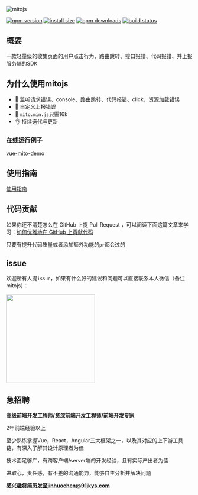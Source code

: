 ![mitojs](https://i.loli.net/2020/08/21/87uCfjsrWwhA5YL.jpg)

[![npm version](https://img.shields.io/npm/v/@zyf2e/mitojs.svg?style=flat-square)](https://www.npmjs.org/package/@zyf2e/mitojs)
[![install size](https://packagephobia.now.sh/badge?p=@zyf2e/mitojs)](https://packagephobia.now.sh/result?p=@zyf2e/mitojs)
[![npm downloads](https://img.shields.io/npm/dm/@zyf2e/mitojs.svg?style=flat-square)](http://npm-stat.com/charts.html?package=@zyf2e/mitojs)
[![build status](https://img.shields.io/travis/clouDr-f2e/mitojs/master.svg?style=flat-square)](https://travis-ci.com/github/clouDr-f2e/mitojs)
<!-- [![CDNJS](https://img.shields.io/cdnjs/v/@zyf2e/mitojs.svg?style=flat-square)](https://cdn.jsdelivr.net/npm/@zyf2e/mitojs/dist/mito.min.js) -->

<!-- [![code coverage](https://img.shields.io/coveralls/mzabriskie/axios.svg?style=flat-square)](https://coveralls.io/r/mzabriskie/axios) -->




## 概要

一款轻量级的收集页面的用户点击行为、路由跳转、接口报错、代码报错、并上报服务端的SDK



## 为什么使用mitojs
* 🔨 监听请求错误、console、路由跳转、代码报错、click、资源加载错误
* 🏅 自定义上报错误
* 🤙 `mito.min.js`只需16k
* 👌 持续迭代与更新




### 在线运行例子
[vue-mito-demo](https://static.91jkys.com/web/mito-vue-demo/#/demo/one)



## 使用指南

[使用指南](https://github.com/clouDr-f2e/mitojs/blob/master/docs/guide.md)

## 代码贡献

如果你还不清楚怎么在 GitHub 上提 Pull Request ，可以阅读下面这篇文章来学习：[如何优雅地在 GitHub 上贡献代码](https://segmentfault.com/a/1190000000736629)



只要有提升代码质量或者添加额外功能的`pr`都会过的


## issue

欢迎所有人提`issue`，如果有什么好的建议和问题可以直接联系本人微信（备注mitojs）：

<img src="https://i.loli.net/2020/08/19/prtQbEcF7yu1MfZ.jpg" width="240px" />

## 急招聘
**高级前端开发工程师/资深前端开发工程师/前端开发专家**

2年前端经验以上

至少熟练掌握Vue，React，Angular三大框架之一，以及其对应的上下游工具链，有深入了解其设计原理者为佳

技术面足够广，有跨客户端/server端的开发经验，且有实际产出者为佳

进取心，责任感，有不差的沟通能力，能够自主分析并解决问题

**感兴趣将简历发至jinhuochen@91jkys.com**
